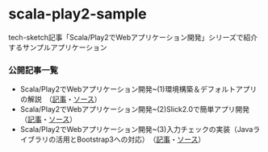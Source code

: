 scala-play2-sample
==================

tech-sketch記事「Scala/Play2でWebアプリケーション開発」シリーズで紹介するサンプルアプリケーション

### 公開記事一覧
* Scala/Play2でWebアプリケーション開発~(1)環境構築＆デフォルトアプリの解説　（[記事](http://tech-sketch.jp/2013/11/scala-play2-1.html)・[ソース](https://github.com/tech-sketch/scala-play2-sample/tree/1.0)）
* Scala/Play2でWebアプリケーション開発~(2)Slick2.0で簡単アプリ開発　（[記事](http://tech-sketch.jp/2014/01/scala-play2-2.html)・[ソース](https://github.com/tech-sketch/scala-play2-sample/tree/2.0)）
* Scala/Play2でWebアプリケーション開発~(3)入力チェックの実装（Javaライブラリの活用とBootstrap3への対応）　（[記事](http://tech-sketch.jp/2014/02/scalaplay2web3.html)・[ソース](https://github.com/tech-sketch/scala-play2-sample/tree/3.0)）

